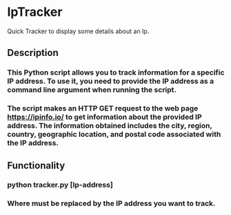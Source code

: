 # IpTracker
Quick Tracker to display some details about an Ip.

## Description
### This Python script allows you to track information for a specific IP address. To use it, you need to provide the IP address as a command line argument when running the script.
### The script makes an HTTP GET request to the web page https://ipinfo.io/ to get information about the provided IP address. The information obtained includes the city, region, country, geographic location, and postal code associated with the IP address.
### 

## Functionality
### python tracker.py [Ip-address]
### Where <ip-address> must be replaced by the IP address you want to track.
